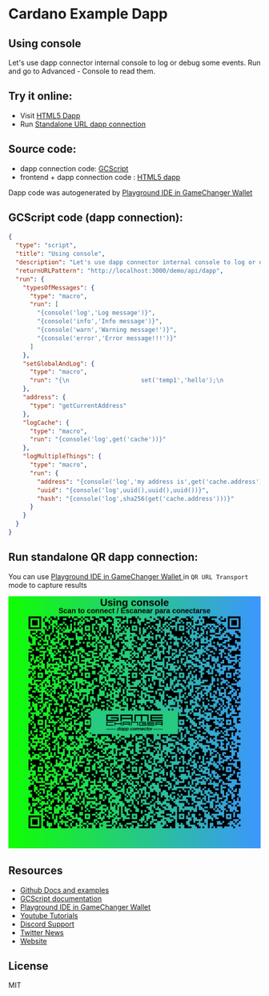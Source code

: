 
# Cardano Example Dapp

## **Using console**

Let's use dapp connector internal console to log or debug some events. Run and go to Advanced - Console to read them.


## Try it online: 

-  Visit [HTML5 Dapp](https://gamechangerfinance.github.io/gamechanger.wallet/examples/Using%20console.html)
-  Run [Standalone URL dapp connection](https://beta-wallet.gamechanger.finance/api/2/run/1-H4sIAAAAAAAAA42SwW7bMAyGX0XVxQngxmmK7ZCegqwYBqTbUKzYYetBsVhLgCwaktwtMPLuo2ynSZoYmS-Cxe8nf5FseNhUwOfc505Xgac86GDixZPXtmA5Wo_0n3IJHaLRUnQFIfGs9sCkqKqIWcgDOqZtAGeF2SlZQGawYBSSsK4L5rEEBq9gg5-wx9oyYSUrMHIL-SpsDpJds-Ve7UBIFhSUE3LhINTOPj2uvosQC5EVFUI1zzKDuTAKfZjfTqfTTEKJmah0Fv1FYU1s077Wf3t5AO9FAX53RWlKkTvcgb940_sfJeQ-SZMVvaHsVMl4S9we0PYFifhCxxDyRzhLyE86Yld76uo9Bs6hI-4-nm_UVcs9b1PuIXw2uBZmYSUZGnLPm9-WnflIPkoClNUN1VBgDCbjuwvoLElvZrdD2HGTiigqWoPJ-KKka9uBZtJZu6zsuvleOfsPZd_gI6nS_hOC_4rh_q_2IWZh59N0y0dKRLnexPHdvcVOFVtOExNSOhrjwaSo9rJ2jvZ_0ccIo_YtRa5geKJnOp1HBdnd9hkeahN0ZeCHoh0bXO1m7-lkycsN64NM-8Mqk_66rZbyutbyVB5vR-Pjo8WV8OoU90rMPnwcnS0S30TfP-as2XyeBAAA)

## Source code:

- dapp connection code: [GCScript](Using%20console.gcscript)
- frontend + dapp connection code : [HTML5 dapp](Using%20console.html)

Dapp code was autogenerated by [Playground IDE in GameChanger Wallet ](https://beta-wallet.gamechanger.finance/playground)

## GCScript code (dapp connection):
```json
{
  "type": "script",
  "title": "Using console",
  "description": "Let's use dapp connector internal console to log or debug some events. Run and go to Advanced - Console to read them.",
  "returnURLPattern": "http://localhost:3000/demo/api/dapp",
  "run": {
    "typesOfMessages": {
      "type": "macro",
      "run": [
        "{console('log','Log message')}",
        "{console('info','Info message')}",
        "{console('warn','Warning message!')}",
        "{console('error','Error message!!!')}"
      ]
    },
    "setGlobalAndLog": {
      "type": "macro",
      "run": "{\n                    set('temp1','hello');\n                    set('temp2',123);\n                    console('log',get('global'));\n                    console('info',get('global.temp1'));\n                    console('warn',get('global.temp2'));\n                    console('error',get('global.thisDoesNotExist')); \n                    return('goodbye!');         \n                }"
    },
    "address": {
      "type": "getCurrentAddress"
    },
    "logCache": {
      "type": "macro",
      "run": "{console('log',get('cache'))}"
    },
    "logMultipleThings": {
      "type": "macro",
      "run": {
        "address": "{console('log','my address is',get('cache.address'))}",
        "uuid": "{console('log',uuid(),uuid(),uuid())}",
        "hash": "{console('log',sha256(get('cache.address')))}"
      }
    }
  }
}
```

## Run standalone QR dapp connection: 

You can use [Playground IDE in GameChanger Wallet ](https://beta-wallet.gamechanger.finance/playground) in `QR URL Transport` mode to capture results

[![This GCScript/URL is too large! make it shorter uploading parts to GCFS. Unable to generate QR code](Using%20console.png)](https://gamechangerfinance.github.io/gamechanger.wallet/examples/Using%20console.png)

## Resources
- [Github Docs and examples](https://github.com/GameChangerFinance/gamechanger.wallet/)
- [GCScript documentation](https://beta-wallet.gamechanger.finance/doc/api/v2/api.html)
- [Playground IDE in GameChanger Wallet ](https://beta-wallet.gamechanger.finance/playground)
- [Youtube Tutorials](https://www.youtube.com/@gamechanger.finance)
- [Discord Support](https://discord.gg/vpbfyRaDKG)
- [Twitter News](https://twitter.com/GameChangerOk)
- [Website](https://gamechanger.finance)

## License
MIT 
    
